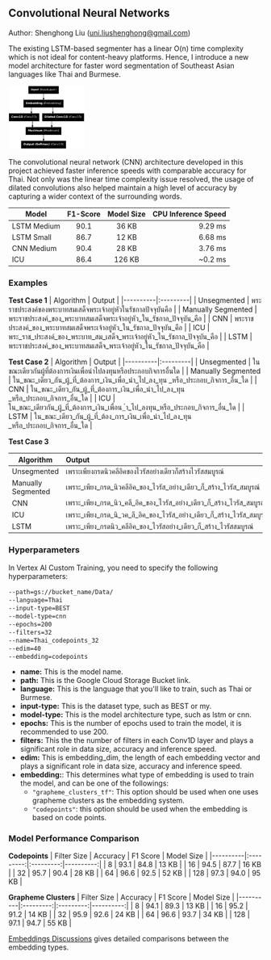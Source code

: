 ## Convolutional Neural Networks

Author: Shenghong Liu (uni.liushenghong@gmail.com)

The existing LSTM-based segmenter has a linear O(n) time complexity which is not ideal for content-heavy platforms. Hence, I introduce a new model architecture for faster word segmentation of Southeast Asian languages like Thai and Burmese.

<img src="Figures/cnn.jpg"  width="30%"/>

The convolutional neural network (CNN) architecture developed in this project achieved faster inference speeds with comparable accuracy for Thai. Not only was the linear time complexity issue resolved, the usage of dilated convolutions also helped maintain a high level of accuracy by capturing a wider context of the surrounding words.

| Model | F1-Score | Model Size | CPU Inference Speed |
|----------|:--------:|:---------:|---------:|
| LSTM Medium  | 90.1  | 36 KB  | 9.29 ms |
| LSTM Small  | 86.7  | 12 KB  | 6.68 ms |
| CNN Medium | 90.4 | 28 KB | 3.76 ms |
| ICU | 86.4 | 126 KB | ~0.2 ms|

### Examples

**Test Case 1**
| Algorithm | Output |
|----------|:---------|
| Unsegmented | พระราชประสงค์ของพระบาทสมเสด็จพระเจ้าอยู่หัวในรัชกาลปัจจุบันคือ |
| Manually Segmented | พระราชประสงค์_ของ_พระบาทสมเสด็จพระเจ้าอยู่หัว_ใน_รัชกาล_ปัจจุบัน_คือ |
| CNN | พระราชประสงค์_ของ_พระบาทสมเสด็จพระเจ้าอยู่หัว_ใน_รัชกาล_ปัจจุบัน_คือ |
| ICU | พระ_ราช_ประสงค์_ของ_พระบาท_สม_เสด็จ_พระเจ้าอยู่หัว_ใน_รัชกาล_ปัจจุบัน_คือ |
| LSTM | พระราชประสงค์_ของ_พระบาทสมเสด็จ_พระเจ้าอยู่หัว_ใน_รัชกาล_ปัจจุบัน_คือ |

**Test Case 2**
| Algorithm | Output |
|----------|:---------|
| Unsegmented | ในขณะเดียวกันผู้ที่ต้องการเงินเพื่อนำไปลงทุนหรือประกอบกิจการอื่นใด |
| Manually Segmented | ใน_ขณะ_เดียว_กัน_ผู้_ที่_ต้องการ_เงิน_เพื่อ_นำ_ไป_ลง_ทุน	_หรือ_ประกอบ_กิจการ_อื่น_ใด |
| CNN | ใน_ขณะ_เดียว_กัน_ผู้_ที่_ต้องการ_เงิน_เพื่อ_นำ_ไป_ลง_ทุน	_หรือ_ประกอบ_กิจการ_อื่น_ใด |
| ICU | ใน_ขณะ_เดียวกัน_ผู้_ที่_ต้องการ_เงิน_เพื่อน_ำ_ไป_ลงทุน_หรือ_ประกอบ_กิจการ_อื่น_ใด |
| LSTM | ใน_ขณะ_เดียว_กัน_ผู้_ที่_ต้อง_การ_เงิน_เพื่อ_นำ_ไป_ลง_ทุน	_หรือ_ประกอบ_กิจการ_อื่น_ใด |

**Test Case 3**

| Algorithm | Output |
|----------|:---------|
| Unsegmented | เพราะเพียงกรดนิวคลีอิคของไวรัสอย่างเดียวก็สร้างไวรัสสมบูรณ์ |
| Manually Segmented | เพราะ_เพียง_กรด_นิวคลีอิค_ของ_ไวรัส_อย่าง_เดียว_ก็_สร้าง_ไวรัส_สมบูรณ์ |
| CNN | เพราะ_เพียง_กรด_นิว_คลี_อิค_ของ_ไวรัส_อย่าง_เดียว_ก็_สร้าง_ไวรัส_สมบูรณ์ |
| ICU | เพราะ_เพียง_กรด_นิ_วค_ลี_อิค_ของ_ไวรัส_อย่าง_เดียว_ก็_สร้าง_ไวรัส_สมบูรณ์ |
| LSTM | เพราะ_เพียง_กรดนิว_คลีอิค_ของ_ไวรัสอย่าง_เดียว_ก็_สร้าง_ไวรัสสมบูรณ์ |

### Hyperparameters

In Vertex AI Custom Training, you need to specify the following hyperparameters:

```
--path=gs://bucket_name/Data/
--language=Thai
--input-type=BEST
--model-type=cnn
--epochs=200
--filters=32
--name=Thai_codepoints_32
--edim=40
--embedding=codepoints
```

* **name:** This is the model name.
* **path:** This is the Google Cloud Storage Bucket link.
* **language:** This is the language that you'll like to train, such as Thai or Burmese.
* **input-type:** This is the dataset type, such as BEST or my.
* **model-type:** This is the model architecture type, such as lstm or cnn.
* **epochs:** This is the number of epochs used to train the model, it is recommended to use 200.
* **filters:** This the the number of filters in each Conv1D layer and plays a significant role in data size, accuracy and inference speed.
* **edim:** This is embedding_dim, the length of each embedding vector and plays a significant role in data size, accuracy and inference speed.
* **embedding:**: This determines what type of embedding is used to train the model, and can be one of the followings:
  * `"grapheme_clusters_tf"`: This option should be used when one uses grapheme clusters as the embedding system.
  * `"codepoints"`: this option should be used when the embedding is based on code points.

### Model Performance Comparison
**Codepoints**
| Filter Size | Accuracy | F1 Score | Model Size |
|----------|:---------:|:---------:|----------:|
| 8 | 93.1 | 84.8 | 13 KB |
| 16 | 94.5 | 87.7 | 16 KB |
| 32 | 95.7 | 90.4 | 28 KB |
| 64 | 96.6 | 92.5 | 52 KB |
| 128 | 97.3 | 94.0 | 95 KB |

**Grapheme Clusters**
| Filter Size | Accuracy | F1 Score | Model Size |
|----------|:---------:|:---------:|----------:|
| 8 | 94.1 | 89.3 | 13 KB |
| 16 | 95.2 | 91.2 | 14 KB |
| 32 | 95.9 | 92.6 | 24 KB |
| 64 | 96.6 | 93.7 | 34 KB |
| 128 | 97.1 | 94.7 | 55 KB |

[Embeddings Discussions](Embeddings%20Discussion.md) gives detailed comparisons between the embedding types. 